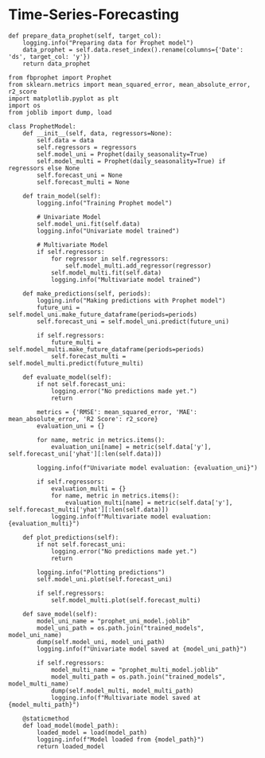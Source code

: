 # Time-Series-Forecasting

    def prepare_data_prophet(self, target_col):
        logging.info("Preparing data for Prophet model")
        data_prophet = self.data.reset_index().rename(columns={'Date': 'ds', target_col: 'y'})
        return data_prophet

    from fbprophet import Prophet
    from sklearn.metrics import mean_squared_error, mean_absolute_error, r2_score
    import matplotlib.pyplot as plt
    import os
    from joblib import dump, load
    
    class ProphetModel:
        def __init__(self, data, regressors=None):
            self.data = data
            self.regressors = regressors
            self.model_uni = Prophet(daily_seasonality=True)
            self.model_multi = Prophet(daily_seasonality=True) if regressors else None
            self.forecast_uni = None
            self.forecast_multi = None

        def train_model(self):
            logging.info("Training Prophet model")
            
            # Univariate Model
            self.model_uni.fit(self.data)
            logging.info("Univariate model trained")
            
            # Multivariate Model
            if self.regressors:
                for regressor in self.regressors:
                    self.model_multi.add_regressor(regressor)
                self.model_multi.fit(self.data)
                logging.info("Multivariate model trained")
    
        def make_predictions(self, periods):
            logging.info("Making predictions with Prophet model")
            future_uni = self.model_uni.make_future_dataframe(periods=periods)
            self.forecast_uni = self.model_uni.predict(future_uni)
            
            if self.regressors:
                future_multi = self.model_multi.make_future_dataframe(periods=periods)
                self.forecast_multi = self.model_multi.predict(future_multi)
    
        def evaluate_model(self):
            if not self.forecast_uni:
                logging.error("No predictions made yet.")
                return
    
            metrics = {'RMSE': mean_squared_error, 'MAE': mean_absolute_error, 'R2 Score': r2_score}
            evaluation_uni = {}
            
            for name, metric in metrics.items():
                evaluation_uni[name] = metric(self.data['y'], self.forecast_uni['yhat'][:len(self.data)])
    
            logging.info(f"Univariate model evaluation: {evaluation_uni}")
            
            if self.regressors:
                evaluation_multi = {}
                for name, metric in metrics.items():
                    evaluation_multi[name] = metric(self.data['y'], self.forecast_multi['yhat'][:len(self.data)])
                logging.info(f"Multivariate model evaluation: {evaluation_multi}")
    
        def plot_predictions(self):
            if not self.forecast_uni:
                logging.error("No predictions made yet.")
                return
    
            logging.info("Plotting predictions")
            self.model_uni.plot(self.forecast_uni)
    
            if self.regressors:
                self.model_multi.plot(self.forecast_multi)
    
        def save_model(self):
            model_uni_name = "prophet_uni_model.joblib"
            model_uni_path = os.path.join("trained_models", model_uni_name)
            dump(self.model_uni, model_uni_path)
            logging.info(f"Univariate model saved at {model_uni_path}")
    
            if self.regressors:
                model_multi_name = "prophet_multi_model.joblib"
                model_multi_path = os.path.join("trained_models", model_multi_name)
                dump(self.model_multi, model_multi_path)
                logging.info(f"Multivariate model saved at {model_multi_path}")
    
        @staticmethod
        def load_model(model_path):
            loaded_model = load(model_path)
            logging.info(f"Model loaded from {model_path}")
            return loaded_model

